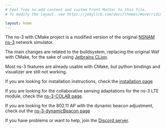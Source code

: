 ```yaml
---
# Feel free to add content and custom Front Matter to this file.
# To modify the layout, see https://jekyllrb.com/docs/themes/#overriding-theme-defaults

layout: home
---
```


The ns-3 with CMake project is a modified version of the original [NSNAM ns-3](https://www.nsnam.org/) network simulator. 

The main changes are related to the buildsystem, replacing the original Waf with CMake, for the sake of using [Jetbrains CLion](https://www.jetbrains.com/clion/).

Most ns-3 features are already usable with CMake, but python bindings and visualizer are still not working.

If you are looking for installation instructions, check the [installation page](/NS3/installation)

If you are looking for the collaborative sensing adaptations for the ns-3 LTE module, check the [ns-3-COLAB page](/NS3/COLAB).

If you are looking for the 802.11 AP with the dynamic beacon adjustment, check out the [ns-3-dynamicBeacon page](/NS3/dynamicBeacon)

If you have problems or want to help, join the [Discord server](https://discord.gg/dWDgdkz).
